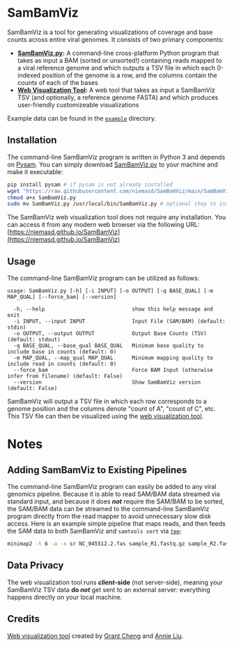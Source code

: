 # SamBamViz
SamBamViz is a tool for generating visualizations of coverage and base counts across entire viral genomes. It consists of two primary components:

* **[SamBamViz.py](SamBamViz.py):** A command-line cross-platform Python program that takes as input a BAM (sorted or unsorted!) containing reads mapped to a viral reference genome and which outputs a TSV file in which each 0-indexed position of the genome is a row, and the columns contain the counts of each of the bases
* **[Web Visualization Tool](https://niemasd.github.io/SamBamViz/):** A web tool that takes as input a SamBamViz TSV (and optionally, a reference genome FASTA) and which produces user-friendly customizeable visualizations

Example data can be found in the [`example`](example) directory.

## Installation
The command-line SamBamViz program is written in Python 3 and depends on [Pysam](https://github.com/pysam-developers/pysam). You can simply download [SamBamViz.py](SamBamViz.py) to your machine and make it executable:

```bash
pip install pysam # if pysam is not already installed
wget "https://raw.githubusercontent.com/niemasd/SamBamViz/main/SamBamViz.py"
chmod a+x SamBamViz.py
sudo mv SamBamViz.py /usr/local/bin/SamBamViz.py # optional step to install globally
```

The SamBamViz web visualization tool does not require any installation. You can access it from any modern web browser via the following URL: [https://niemasd.github.io/SamBamViz](https://niemasd.github.io/SamBamViz)

## Usage
The command-line SamBamViz program can be utilized as follows:

```
usage: SamBamViz.py [-h] [-i INPUT] [-o OUTPUT] [-q BASE_QUAL] [-m MAP_QUAL] [--force_bam] [--version]

  -h, --help                            show this help message and exit
  -i INPUT, --input INPUT               Input File (SAM/BAM) (default: stdin)
  -o OUTPUT, --output OUTPUT            Output Base Counts (TSV) (default: stdout)
  -q BASE_QUAL, --base_qual BASE_QUAL   Minimum base quality to include base in counts (default: 0)
  -m MAP_QUAL, --map_qual MAP_QUAL      Minimum mapping quality to include read in counts (default: 0)
  --force_bam                           Force BAM Input (otherwise infer from filename) (default: False)
  --version                             Show SamBamViz version (default: False)
```

SamBamViz will output a TSV file in which each row corresponds to a genome position and the columns denote "count of A", "count of C", etc. This TSV file can then be visualized using the [web visualization tool](https://niemasd.github.io/SamBamViz/).

# Notes
## Adding SamBamViz to Existing Pipelines
The command-line SamBamViz program can easily be added to any viral genomics pipeline. Because it is able to read SAM/BAM data streamed via standard input, and because it does ***not*** require the SAM/BAM to be sorted, the SAM/BAM data can be streamed to the command-line SamBamViz program directly from the read mapper to avoid unnecessary slow disk access. Here is an example simple pipeline that maps reads, and then feeds the SAM data to both SamBamViz and `samtools sort` via [`tee`](https://en.wikipedia.org/wiki/Tee_(command)):

```bash
minimap2 -t 6 -a -x sr NC_045512.2.fas sample_R1.fastq.gz sample_R2.fastq.gz | tee >(SamBamViz.py -q 20 -o sample.sambamviz.tsv) | samtools sort -o sample.sorted.bam
```

## Data Privacy
The web visualization tool runs ***client*-side** (not server-side), meaning your SamBamViz TSV data **do *not*** get sent to an external server: everything happens directly on your local machine.

## Credits
[Web visualization tool](https://niemasd.github.io/SamBamViz/) created by [Grant Cheng](https://www.linkedin.com/in/grant-cheng-52171b205/) and [Annie Liu](https://www.linkedin.com/in/anniejiaqiliu/).
